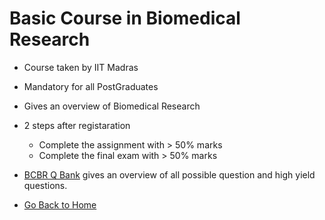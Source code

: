 # Basic Course in Biomedical Research

* Course taken by IIT Madras 
* Mandatory for all PostGraduates
* Gives an overview of Biomedical Research 
* 2 steps after registaration 
	* Complete the assignment with > 50% marks 
	* Complete the final exam with > 50% marks
* [BCBR Q Bank](BCBR/BCBR_Q_Bank.md) gives an overview of all possible question and high yield questions. 


* [Go Back to Home](https://github.com/fdrepo/flutterdoctor.com/blob/b21aa0fe5558759ba572b702e65217d6a90020b0/docs/README.md)